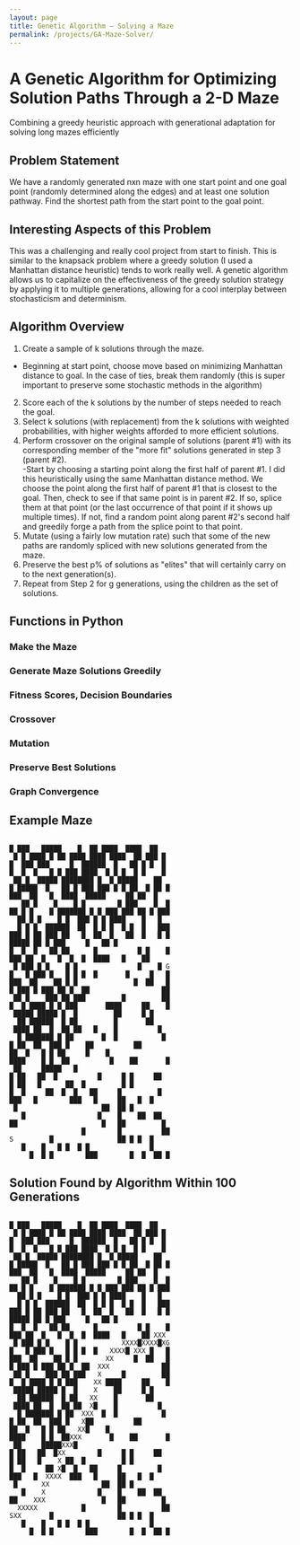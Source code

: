 ```yaml
---
layout: page
title: Genetic Algorithm – Solving a Maze
permalink: /projects/GA-Maze-Solver/
---
```


# A Genetic Algorithm for Optimizing Solution Paths Through a 2-D Maze

Combining a greedy heuristic approach with generational adaptation for solving long mazes efficiently

## Problem Statement

We have a randomly generated nxn maze with one start point and one goal point (randomly determined along the edges) and at least one solution pathway.  Find the shortest path from the start point to the goal point.  

## Interesting Aspects of this Problem

This was a challenging and really cool project from start to finish.  This is similar to the knapsack problem where a greedy solution (I used a Manhattan distance heuristic) tends to work really well.  A genetic algorithm allows us to capitalize on the effectiveness of the greedy solution strategy by applying it to multiple generations, allowing for a cool interplay between stochasticism and determinism.  

## Algorithm Overview

1.  Create a sample of k solutions through the maze. 
  - Beginning at start point, choose move based on minimizing Manhattan distance to goal.  In the case of ties, break them randomly (this is super important to preserve some stochastic methods in the algorithm)
2.  Score each of the k solutions by the number of steps needed to reach the goal. 
3.  Select k solutions (with replacement) from the k solutions with weighted probabilities, with higher weights afforded to more efficient solutions.
4.  Perform crossover on the original sample of solutions (parent #1) with its corresponding member of the "more fit" solutions generated in step 3 (parent #2).  
  -Start by choosing a starting point along the first half of parent #1.  I did this heuristically using the same Manhattan distance method.  We choose the point along the first half of parent #1 that is closest to the goal.  Then, check to see if that same point is in parent #2.  If so, splice them at that point (or the last occurrence of that point if it shows up multiple times).  If not, find a random point along parent #2's second half and greedily forge a path from the splice point to that point. 
5.  Mutate (using a fairly low mutation rate) such that some of the new paths are randomly spliced with new solutions generated from the maze.  
6.  Preserve the best p% of solutions as "elites" that will certainly carry on to the next generation(s).
7.  Repeat from Step 2 for g generations, using the children as the set of solutions.  

## Functions in Python

### Make the Maze



### Generate Maze Solutions Greedily



### Fitness Scores, Decision Boundaries


### Crossover


### Mutation


### Preserve Best Solutions


### Graph Convergence



## Example Maze
<code>
█ ███   █████    █  ██ ████  ████  ██   
 █ █ ████ █ ██ ████ ████ ████  ██ ███ █ 
█  ███ ███     █  ██████  █   ██ █ █  █ 
█  █  █   █ █ ███ ████  █ █ █  █ █    █ 
 ██ █  █████ ████████ █  █ █████    ██  
█ █████  █   ██ █ ███ ███ █ █ ██  █ ██ █
███  ██   █  ████  █████     ██ ██  █   
   ██ █    █    █ █        █ ███    █  █
██ █ █    █ ███████ █ █ ███ ███ ██ █ ███
  ██ █ █    █ █  ███ █ █ ████    █   █  
  █ █ █  ██████  ██  █ █ █  █ █  █   ███
███ █ ██ ███ ██   █  ██  █   ██  █   █ █
█████ ██ █ ███     █   ██ █             
█  █  █   ██ ██      █          █ █    █
███ ██  █   █  █  █  ████   █    ██     
 █ ███ █ █    █ █               █    █ G
█   █ ███ █   █ █ █  █       █     █   █
███  ██    ██ █ █              █  ██   █
█ ███ █ ███ ██ █  ██                  ██
 ██ █    ███ ██ ███         █         ██
█  █ ████ █ █ ███       ████     ██    █
 █████ █████ █  █         ██     █ █    
  ██ ██████  █ ██         █       ██    
 ████ ██  █  ██ ██   █    █          █  
  █ ███████ █ ██       █  █           █ 
█ ██  ██  ███ █    ██          ██       
██  █   █ █ ██     █    █               
████    █ █  ██          █    ██       █
 ██     █████   █                       
█ ██   ██  █          █     █ █     ██  
█ ██   █      ██  █         █ █         
█  █     ██  █  █   ██     █         █  
███   █        ███   █     ██   █  █    
 █                     ██  ██ █         
   █                  █    █    ██  ██  
██                     █   ██         █ 
                  █        █          ██
S         █                ██ █ █  █    
   █    █   █ █  █ █               █    
     █  █ █        ███        █  █  ██ █
</code>

## Solution Found by Algorithm Within 100 Generations
<code>
█ ███   █████    █  ██ ████  ████  ██   
 █ █ ████ █ ██ ████ ████ ████  ██ ███ █ 
█  ███ ███     █  ██████  █   ██ █ █  █ 
█  █  █   █ █ ███ ████  █ █ █  █ █    █ 
 ██ █  █████ ████████ █  █ █████    ██  
█ █████  █   ██ █ ███ ███ █ █ ██  █ ██ █
███  ██   █  ████  █████     ██ ██  █   
   ██ █    █    █ █        █ ███    █  █
██ █ █    █ ███████ █ █ ███ ███ ██ █ ███
  ██ █ █    █ █  ███ █ █ ████    █   █  
  █ █ █  ██████  ██  █ █ █  █ █  █   ███
███ █ ██ ███ ██   █  ██  █   ██  █   █ █
█████ ██ █ ███     █   ██ █             
█  █  █   ██ ██      █          █ █    █
███ ██  █   █  █  █  ████   █    ██ XXX 
 █ ███ █ █    █ █           XXXX█XXXX█XG
█   █ ███ █   █ █ █  █   XXXX█ XXX █   █
███  ██    ██ █ █       XX     █  ██   █
█ ███ █ ███ ██ █  ██  XXX             ██
 ██ █    ███ ██ ███   X     █         ██
█  █ ████ █ █ ███    XX ████     ██    █
 █████ █████ █  █    X    ██     █ █    
  ██ ██████  █ ██   XX    █       ██    
 ████ ██  █  ██ ██  X█    █          █  
  █ ███████ █ ██  XXX  █  █           █ 
█ ██  ██  ███ █   X██          ██       
██  █   █ █ ██   XX█    █               
████    █ █  ██XXX       █    ██       █
 ██     █████XXX█                       
█ ██   ██  █XX        █     █ █     ██  
█ ██   █    X ██  █         █ █         
█  █     ██ X█  █   ██     █         █  
███   █  XXXX  ███   █     ██   █  █    
 █      XX             ██  ██ █         
   █    X             █    █    ██  ██  
██    XXX              █   ██         █ 
  XXXXX           █        █          ██
SXX       █                ██ █ █  █    
   █    █   █ █  █ █               █    
     █  █ █        ███        █  █  ██ █
</code>
